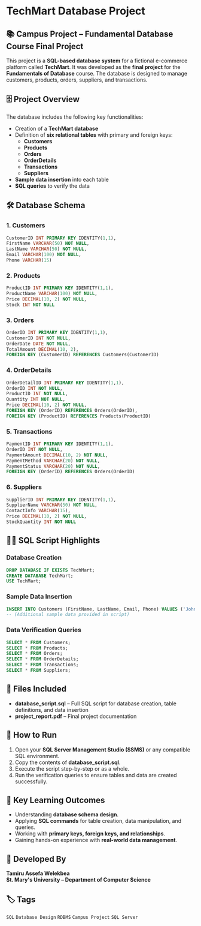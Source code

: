 # TechMart Database Project

## 📚 Campus Project – Fundamental Database Course Final Project

This project is a **SQL-based database system** for a fictional e-commerce platform called **TechMart**. It was developed as the **final project** for the **Fundamentals of Database** course. The database is designed to manage customers, products, orders, suppliers, and transactions.

## 🗄️ Project Overview
The database includes the following key functionalities:
- Creation of a **TechMart database**
- Definition of **six relational tables** with primary and foreign keys:
  - **Customers**
  - **Products**
  - **Orders**
  - **OrderDetails**
  - **Transactions**
  - **Suppliers**
- **Sample data insertion** into each table
- **SQL queries** to verify the data

## 🛠️ Database Schema

### 1. Customers
```sql
CustomerID INT PRIMARY KEY IDENTITY(1,1),
FirstName VARCHAR(50) NOT NULL,
LastName VARCHAR(50) NOT NULL,
Email VARCHAR(100) NOT NULL,
Phone VARCHAR(15)
```

### 2. Products
```sql
ProductID INT PRIMARY KEY IDENTITY(1,1),
ProductName VARCHAR(100) NOT NULL,
Price DECIMAL(10, 2) NOT NULL,
Stock INT NOT NULL
```

### 3. Orders
```sql
OrderID INT PRIMARY KEY IDENTITY(1,1),
CustomerID INT NOT NULL,
OrderDate DATE NOT NULL,
TotalAmount DECIMAL(10, 2),
FOREIGN KEY (CustomerID) REFERENCES Customers(CustomerID)
```

### 4. OrderDetails
```sql
OrderDetailID INT PRIMARY KEY IDENTITY(1,1),
OrderID INT NOT NULL,
ProductID INT NOT NULL,
Quantity INT NOT NULL,
Price DECIMAL(10, 2) NOT NULL,
FOREIGN KEY (OrderID) REFERENCES Orders(OrderID),
FOREIGN KEY (ProductID) REFERENCES Products(ProductID)
```

### 5. Transactions
```sql
PaymentID INT PRIMARY KEY IDENTITY(1,1),
OrderID INT NOT NULL,
PaymentAmount DECIMAL(10, 2) NOT NULL,
PaymentMethod VARCHAR(20) NOT NULL,
PaymentStatus VARCHAR(20) NOT NULL,
FOREIGN KEY (OrderID) REFERENCES Orders(OrderID)
```

### 6. Suppliers
```sql
SupplierID INT PRIMARY KEY IDENTITY(1,1),
SupplierName VARCHAR(50) NOT NULL,
ContactInfo VARCHAR(15),
Price DECIMAL(10, 2) NOT NULL,
StockQuantity INT NOT NULL
```

## 🧑‍💻 SQL Script Highlights
### Database Creation
```sql
DROP DATABASE IF EXISTS TechMart;
CREATE DATABASE TechMart;
USE TechMart;
```

### Sample Data Insertion
```sql
INSERT INTO Customers (FirstName, LastName, Email, Phone) VALUES ('John', 'Doe', 'john.doe@example.com', '1234567890');
-- (Additional sample data provided in script)
```

### Data Verification Queries
```sql
SELECT * FROM Customers;
SELECT * FROM Products;
SELECT * FROM Orders;
SELECT * FROM OrderDetails;
SELECT * FROM Transactions;
SELECT * FROM Suppliers;
```

## 📂 Files Included
- **database_script.sql** – Full SQL script for database creation, table definitions, and data insertion
- **project_report.pdf** – Final project documentation

## 📌 How to Run
1. Open your **SQL Server Management Studio (SSMS)** or any compatible SQL environment.
2. Copy the contents of **database_script.sql**.
3. Execute the script step-by-step or as a whole.
4. Run the verification queries to ensure tables and data are created successfully.

## 🚀 Key Learning Outcomes
- Understanding **database schema design**.
- Applying **SQL commands** for table creation, data manipulation, and queries.
- Working with **primary keys, foreign keys, and relationships**.
- Gaining hands-on experience with **real-world data management**.

## 🏫 Developed By
**Tamiru Assefa Welekbea**  
**St. Mary's University – Department of Computer Science**

## 🏷️ Tags
`SQL` `Database Design` `RDBMS` `Campus Project` `SQL Server`

